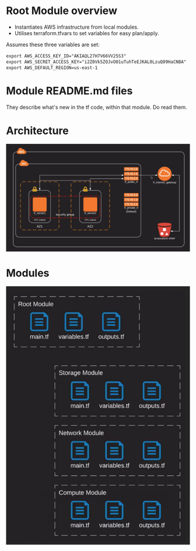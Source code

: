 # Root Module overview
* Instantiates AWS infrastructure from local modules.
* Utilises terraform.tfvars to set variables for easy plan/apply.

Assumes these three variables are set:

    export AWS_ACCESS_KEY_ID="AKIAQL27H7V66VV25S3"
    export AWS_SECRET_ACCESS_KEY="i2Z0Vk5ZOJvO01uTuhTeEJKAL0LzuQ09HaCNBA"
    export AWS_DEFAULT_REGION=us-east-1

# Module README.md files
They describe what's new in the tf code, within that module. Do read them.

# Architecture
![Architecture](pictures/architecture.png)

# Modules
![Modules](pictures/modules.png)
